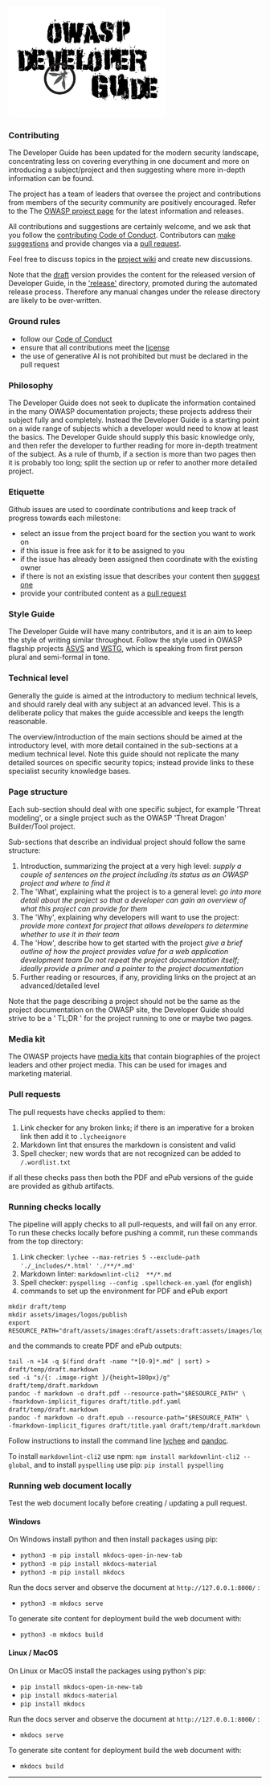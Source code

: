 <img src="assets/images/dg_alt.png" alt="DevGuide logo" height="220px"/>

### Contributing

The Developer Guide has been updated for the modern security landscape,
concentrating less on covering everything in one document and more on introducing a subject/project
and then suggesting where more in-depth information can be found.

The project has a team of leaders that oversee the project
and contributions from members of the security community are positively encouraged.
Refer to the The [OWASP project page][project] for the latest information and releases.

All contributions and suggestions are certainly welcome, and we ask that
you follow the [contributing Code of Conduct][conduct].
Contributors can [make suggestions][issues] and provide changes via a [pull request][request].

Feel free to discuss topics in the [project wiki][wiki] and create new discussions.

Note that the [draft][draft] version provides the content for the released version of Developer Guide,
in the ['release'][release] directory, promoted during the automated release process.
Therefore any manual changes under the release directory are likely to be over-written.

### Ground rules

* follow our [Code of Conduct](code_of_conduct.md)
* ensure that all contributions meet the [license](license.txt)
* the use of generative AI is not prohibited but must be declared in the pull request

### Philosophy

The Developer Guide does not seek to duplicate the information contained in the many OWASP documentation projects;
these projects address their subject fully and completely.
Instead the Developer Guide is a starting point on a wide range of subjects
which a developer would need to know at least the basics.
The Developer Guide should supply this basic knowledge only,
and then refer the developer to further reading for more in-depth treatment of the subject.
As a rule of thumb, if a section is more than two pages then it is probably too long;
split the section up or refer to another more detailed project.

### Etiquette

Github issues are used to coordinate contributions and keep track of progress towards each milestone:

* select an issue from the project board for the section you want to work on
* if this issue is free ask for it to be assigned to you
* if the issue has already been assigned then coordinate with the existing owner
* if there is not an existing issue that describes your content then [suggest one][issues]
* provide your contributed content as a [pull request][request]

### Style Guide

The Developer Guide will have many contributors, and it is an aim to keep the style of writing similar throughout.
Follow the style used in OWASP flagship projects [ASVS][asvs] and [WSTG][wstg],
which is speaking from first person plural and semi-formal in tone.

### Technical level

Generally the guide is aimed at the introductory to medium technical levels,
and should rarely deal with any subject at an advanced level.
This is a deliberate policy that makes the guide accessible and keeps the length reasonable.

The overview/introduction of the main sections should be aimed at the introductory level,
with more detail contained in the sub-sections at a medium technical level.
Note this guide should not replicate the many detailed sources on specific security topics;
instead provide links to these specialist security knowledge bases.

### Page structure

Each sub-section should deal with one specific subject, for example 'Threat modeling',
or a single project such as the OWASP 'Threat Dragon' Builder/Tool project.

Sub-sections that describe an individual project should follow the same structure:

1. Introduction, summarizing the project at a very high level:
  _supply a couple of sentences on the project including its status as an OWASP project and where to find it_
2. The 'What', explaining what the project is to a general level:
  _go into more detail about the project so that a developer can gain an overview of what this project can provide for them_
3. The 'Why', explaining why developers will want to use the project:
  _provide more context for project that allows developers to determine whether to use it in their team_
4. The 'How', describe how to get started with the project
  _give a brief outline of how the project provides value for a web application development team_
  _Do not repeat the project documentation itself; ideally provide a primer and a pointer to the project documentation_
5. Further reading or resources, if any, providing links on the project at an advanced/detailed level

Note that the page describing a project should not be the same as the project documentation on the OWASP site,
the Developer Guide should strive to be a ' TL;DR ' for the project running to one or maybe two pages.

### Media kit

The OWASP projects have [media kits][media] that contain biographies of the project leaders and other project media.
This can be used for images and marketing material.

### Pull requests

The pull requests have checks applied to them:

1. Link checker for any broken links; if there is an imperative for a broken link then add it to `.lycheeignore`
2. Markdown lint that ensures the markdown is consistent and valid
3. Spell checker; new words that are not recognized can be added to `/.wordlist.txt`

if all these checks pass then both the PDF and ePub versions of the guide are provided as github artifacts.

### Running checks locally

The pipeline will apply checks to all pull-requests, and will fail on any error.
To run these checks locally before pushing a commit, run these commands from the top directory:

1. Link checker: `lychee --max-retries 5 --exclude-path './_includes/*.html' './**/*.md'`
2. Markdown linter: `markdownlint-cli2  **/*.md`
3. Spell checker: `pyspelling --config .spellcheck-en.yaml` (for english)
4. commands to set up the environment for PDF and ePub export

```text
mkdir draft/temp
mkdir assets/images/logos/publish
export RESOURCE_PATH="draft/assets/images:draft/assets:draft:assets/images/logos:assets/images:assets/images/logos/publish"
```

and the commands to create PDF and ePub outputs:

```text
tail -n +14 -q $(find draft -name "*[0-9]*.md" | sort) > draft/temp/draft.markdown
sed -i "s/{: .image-right }/{height=180px}/g" draft/temp/draft.markdown
pandoc -f markdown -o draft.pdf --resource-path="$RESOURCE_PATH" \
-fmarkdown-implicit_figures draft/title.pdf.yaml draft/temp/draft.markdown
pandoc -f markdown -o draft.epub --resource-path="$RESOURCE_PATH" \
-fmarkdown-implicit_figures draft/title.yaml draft/temp/draft.markdown
```

Follow instructions to install the command line [lychee][lychee-install] and [pandoc][pandoc-install].

To install `markdownlint-cli2` use npm: `npm install markdownlint-cli2 --global`,
and to install `pyspelling` use pip: `pip install pyspelling`

### Running web document locally

Test the web document locally before creating / updating a pull request.

#### Windows

On Windows install python and then install packages using pip:

* `python3 -m pip install mkdocs-open-in-new-tab`
* `python3 -m pip install mkdocs-material`
* `python3 -m pip install mkdocs`

Run the docs server and observe the document at `http://127.0.0.1:8000/` :

* `python3 -m mkdocs serve`

To generate site content for deployment build the web document with:

* `python3 -m mkdocs build`

#### Linux / MacOS

On Linux or MacOS install the packages using python's pip:

* `pip install mkdocs-open-in-new-tab`
* `pip install mkdocs-material`
* `pip install mkdocs`

Run the docs server and observe the document at `http://127.0.0.1:8000/` :

* `mkdocs serve`

To generate site content for deployment build the web document with:

* `mkdocs build`

----

[asvs]: https://owasp.org/www-project-application-security-verification-standard/
[conduct]: code_of_conduct.md
[draft]: draft
[issues]: https://github.com/OWASP/DevGuide/issues/new/choose
[lychee-install]: https://lychee.cli.rs/
[media]: https://drive.google.com/drive/folders/1Ft8Ll0cgw0TIoub6aXTIJDmy0sk1RarU
[pandoc-install]: https://pandoc.org/installing.html
[project]: https://owasp.org/www-project-developer-guide/
[release]: release
[request]: https://github.com/OWASP/DevGuide/pulls
[wiki]: https://github.com/OWASP/DevGuide/wiki
[wstg]: https://owasp.org/www-project-web-security-testing-guide/
